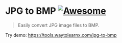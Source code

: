 # JPG to BMP [![Awesome](https://cdn.rawgit.com/sindresorhus/awesome/d7305f38d29fed78fa85652e3a63e154dd8e8829/media/badge.svg)](https://github.com/sindresorhus/awesome)

>Easily convert JPG image files to BMP.

Try demo: https://tools.waytolearnx.com/jpg-to-bmp
